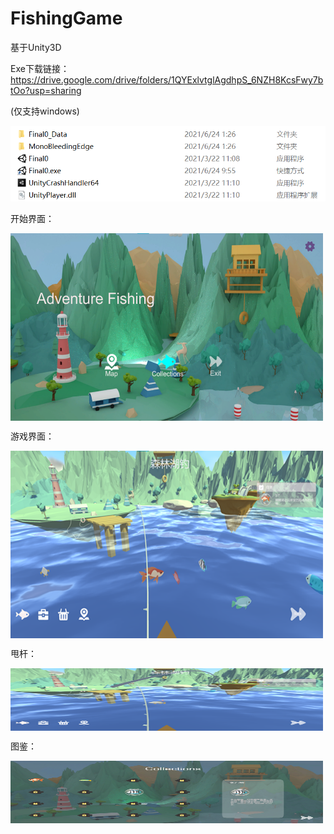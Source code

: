 # FishingGame

基于Unity3D

Exe下载链接：https://drive.google.com/drive/folders/1QYExlvtglAgdhpS_6NZH8KcsFwy7btOo?usp=sharing

(仅支持windows)

![avatar](https://github.com/RylonW/FishingGame/blob/main/%E8%A7%A3%E5%8E%8B%E7%BC%A9%E7%A4%BA%E6%84%8F%E5%9B%BE.png)

开始界面：

<img src="https://github.com/RylonW/FishingGame/blob/main/%E7%A4%BA%E6%84%8F%E5%9B%BE/start.png" width = "500" height = "300" alt="" align=center />

游戏界面：

<img src="https://github.com/RylonW/FishingGame/blob/main/%E7%A4%BA%E6%84%8F%E5%9B%BE/Game.png" width = "500" height = "300" alt="" align=center />

甩杆：

<img src="https://github.com/RylonW/FishingGame/blob/main/%E7%A4%BA%E6%84%8F%E5%9B%BE/%E7%94%A9%E6%9D%86.png" width = "500" height = "100" alt="" align=center />

图鉴：

<img src="https://github.com/RylonW/FishingGame/blob/main/%E7%A4%BA%E6%84%8F%E5%9B%BE/%E5%9B%BE%E9%89%B4.png" width = "500" height = "100" alt="" align=center />
